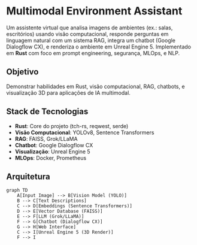 # Multimodal Environment Assistant

Um assistente virtual que analisa imagens de ambientes (ex.: salas, escritórios) usando visão computacional, responde perguntas em linguagem natural com um sistema RAG, integra um chatbot (Google Dialogflow CX), e renderiza o ambiente em Unreal Engine 5. Implementado em **Rust** com foco em prompt engineering, segurança, MLOps, e NLP.

## Objetivo
Demonstrar habilidades em Rust, visão computacional, RAG, chatbots, e visualização 3D para aplicações de IA multimodal.

## Stack de Tecnologias
- **Rust**: Core do projeto (tch-rs, reqwest, serde)
- **Visão Computacional**: YOLOv8, Sentence Transformers
- **RAG**: FAISS, Grok/LLaMA
- **Chatbot**: Google Dialogflow CX
- **Visualização**: Unreal Engine 5
- **MLOps**: Docker, Prometheus

## Arquitetura
```mermaid
graph TD
    A[Input Image] --> B[Vision Model (YOLO)]
    B --> C[Text Descriptions]
    C --> D[Embeddings (Sentence Transformers)]
    D --> E[Vector Database (FAISS)]
    E --> F[LLM (Grok/LLaMA)]
    F --> G[Chatbot (Dialogflow CX)]
    G --> H[Web Interface]
    C --> I[Unreal Engine 5 (3D Render)]
    F --> I

